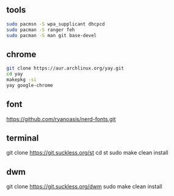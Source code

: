 ## tools
```bash
sudo pacmsn -S wpa_supplicant dhcpcd
sudo pacman -S ranger feh
sudo pacman -S man git base-devel
```

## chrome
```bash
git clone https://aur.archlinux.org/yay.git
cd yay
makepkg -si
yay google-chrome
```


## font
https://github.com/ryanoasis/nerd-fonts.git

## terminal
git clone https://git.suckless.org/st
cd st
sudo make clean install

## dwm
git clone https://git.suckless.org/dwm
sudo make clean install
